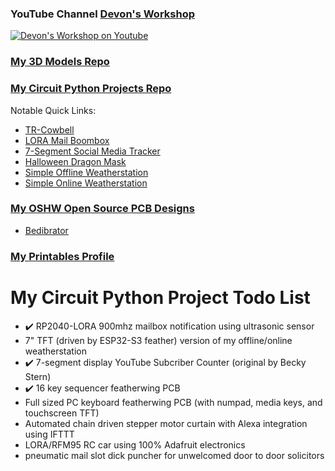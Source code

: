 ### YouTube Channel [Devon's Workshop](https://www.youtube.com/channel/UCx9Em9JRQ8XkFHKhqQ_Sr8w)

[![Devon's Workshop on Youtube](https://user-images.githubusercontent.com/49322231/215252546-b0cefa5e-c59f-48cc-a0ec-a01161589979.png)](https://www.youtube.com/channel/UCx9Em9JRQ8XkFHKhqQ_Sr8w)
### [My 3D Models Repo](https://github.com/DJDevon3/My_3D_Projects)
### [My Circuit Python Projects Repo](https://github.com/DJDevon3/My_Circuit_Python_Projects)
Notable Quick Links:
- [TR-Cowbell](https://github.com/DJDevon3/My_Circuit_Python_Projects/tree/main/Boards/raspberrypi/Raspberry%20Pi%20Pico/TR%20Cowbell)
- [LORA Mail Boombox](https://github.com/DJDevon3/My_Circuit_Python_Projects/tree/main/Multi-Board%20Projects/LORA%20Mail%20Boombox)
- [7-Segment Social Media Tracker](https://github.com/DJDevon3/My_Circuit_Python_Projects/tree/main/Boards/espressif/Adafruit%20Feather%20ESP32-S2/7-segment%20Multiplexed%20Social)
- [Halloween Dragon Mask](https://github.com/DJDevon3/My_Circuit_Python_Projects/tree/main/Multi-Board%20Projects/Dragon%20Mask%20Halloween%202022)
- [Simple Offline Weatherstation](https://github.com/DJDevon3/My_Circuit_Python_Projects/tree/main/Boards/nrf/Adafruit%20Feather%20Bluefruit%20Sense/Adafruit%203.5%20TFT%20Featherwing/Simple_Offline_Weatherstation)
- [Simple Online Weatherstation](https://github.com/DJDevon3/My_Circuit_Python_Projects/tree/main/Boards/espressif/Adafruit%20Feather%20ESP32-S2/3.5%20TFT%20Featherwing/Online%20OpenWeatherMaps%20Weatherstation)

### [My OSHW Open Source PCB Designs](https://oshwlab.com/djdevon3/album/DJDevon3-Electronics)
- [Bedibrator](https://github.com/DJDevon3/Bedibrator)

### [My Printables Profile](https://www.printables.com/social/469699-treasuredev/about)

# My Circuit Python Project Todo List
- ✔️ RP2040-LORA 900mhz mailbox notification using ultrasonic sensor
- 7" TFT (driven by ESP32-S3 feather) version of my offline/online weatherstation
- ✔️ 7-segment display YouTube Subcriber Counter (original by Becky Stern)
- ✔️ 16 key sequencer featherwing PCB
- Full sized PC keyboard featherwing PCB (with numpad, media keys, and touchscreen TFT)
- Automated chain driven stepper motor curtain with Alexa integration using IFTTT
- LORA/RFM95 RC car using 100% Adafruit electronics
- pneumatic mail slot dick puncher for unwelcomed door to door solicitors

<!--
**DJDevon3/DJDevon3** is a ✨ _special_ ✨ repository because its `README.md` (this file) appears on your GitHub profile.

Here are some ideas to get you started:

- 🔭 I’m currently working on ...
- 🌱 I’m currently learning ...
- 👯 I’m looking to collaborate on ...
- 🤔 I’m looking for help with ...
- 💬 Ask me about ...
- 📫 How to reach me: ...
- 😄 Pronouns: ...
- ⚡ Fun fact: ...
-->
